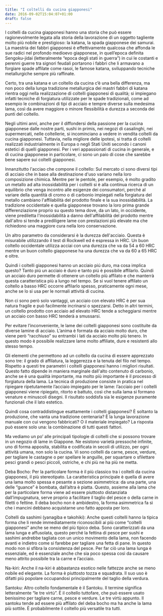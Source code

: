 ```yaml
---
title: "I coltelli da cucina giapponesi"
date: 2016-09-02T15:04:07+01:00
draft: false
---
```

I coltelli da cucina giapponesi hanno una storia che può essere ragionevolmente legata alla storia della lavorazione di un oggetto tagliente molto più nobile e prestigioso: la katana, la spada giapponese dei samurai. La maestria dei fabbri giapponesi è effettivamente qualcosa che affonda le sue radici nel profondo medioevo giapponese, in quell’epoca definita Sengoku-jidai (letteralmente “epoca degli stati in guerra”) in cui le costanti e perenni guerre tra signori feudali portarono i fabbri che li armavano a forgiare spade affilate come rasoi, le famose katana, sviluppando tecniche metallurgiche sempre più raffinate.

Certo, tra una katana e un coltello da cucina c’è una bella differenza, ma non poco della lunga tradizione metallurgica dei mastri fabbri di katana rientra oggi nella realizzazione di coltelli giapponesi di qualità; si impiegano infatti  tecniche di forgiatura utilizzate per le spade tradizionali, come ad esempio le combinazioni di tipi di acciaio e tempre diverse sulla medesima lama, così da avere maggiore o minore flessibilità e durezza a seconda dei punti del coltello.

Negli ultimi anni, anche per il diffondersi della passione per la cucina giapponese dalle nostre parti, sushi in primis, nei negozi di casalinghi, nei supermercati, nelle coltellerie, si incominciano a vedere in vendita coltelli da cucina giapponesi. Tuttavia, nella migliore delle ipotesi, si tratta di coltelli realizzati industrialmente in Europa o negli Stati Uniti secondo i canoni estetici di quelli giapponesi. Per i veri appassionati di cucina in generale, e di cucina giapponese in particolare, ci sono un paio di cose che sarebbe bene sapere sui coltelli giapponesi.

Innanzitutto l'acciao che compone il coltello: Sul mercato ci sono diversi tipi di acciaio che in base alla destinazione d'uso variano nella loro composizione chimica. Mentre per le pentole, per esempio, è molto gradito un metallo ad alta inossidabilità per i coltelli si è alla continua ricerca di un equilibrio che venga incontro alle esigenze dei consumatori, perché al variare della quantità di cromo o di carbonio impiegati nella forgiatura del metallo cambiano l'affilabilità del prodotto finale e la sua inossidabilità. La tradizione occidentale e quella giapponese trovano la loro prima grande differenziazione proprio su questo tema dove, da un lato, in occidente, viene prediletta l'inossidabilità a danno dell'affilabilità del prodotto mentre dall'altro si tende a prediligere lame con prestazioni più elevate ma che richiedono una maggiore cura nella loro conservazione.

Un altro parametro da considerarsi è la durezza dell'acciaio. Questa è misurabile utilizzando il test di Rockwell ed è espressa in HRC. Un buon coltello occidentale utilizza acciai con una durezza che va da 54 a 60 HRC mentre un buon coltello giapponese ha una durezza che va da 60 a 65 HRC e oltre.

Quindi i coltelli giapponesi hanno un acciaio piú duro, ma cosa implica questo?
Tanto piú un acciaio è duro e tanto piú è possibile affilarlo. Quindi un acciaio duro permette di ottenere un coltello più affilato e che manterrà questa caratteristica più a lungo nel tempo.  Se si vuol tenere affilato un coltello a basso HRC occorre affilarlo spesso, praticamente ogni mese, anche se lo si usa per le normali attività di cucina.

Non ci sono però solo vantaggi, un acciaio con elevato HRC è per sua natura fragile e può facilmente incrinarsi o spezzarsi. Detto in altri termini, un coltello prodotto con acciaio ad elevato HRC tende a scheggiarsi mentre un acciaio con basso HRC tenderà a smussarsi.

Per evitare l’inconveniente, le lame dei coltelli giapponesi sono costituite da diverse lamine di acciaio. L’anima è formata da acciaio molto duro, che viene però “racchiuso” su entrambi i lati da acciaio molto più tenero. In questo modo è possibile realizzare lame molto affiliate, dure e resistenti allo stesso tempo.

Gli elementi che permettono ad un coltello da cucina di essere apprezzato sono tre: il grado di affilatura, la leggerezza e la tenuta del filo nel tempo. Rispetto a questi tre parametri i coltelli giapponesi hanno i migliori risultati. Questo fatto dipende in maniera marginale dall'alto contenuto di carbonio, anche se è una qualità importante, ma molto più importante è il processo di forgiatura della lama. La tecnica di produzione consiste in pratica nel ripiegare ripetutamente l’acciaio impiegato per le lame: l’acciaio per i coltelli giapponesi viene ripiegato, ritorto e battuto, così che sulla lama si formano venature e minuscoli disegni. Il risultato soddisfa sia le esigenze puramente funzionali che il lato estetico.

Quindi cosa contraddistingue esattamente i coltelli giapponesi? È soltanto la produzione, che vanta una tradizione centenaria? È la lunga lavorazione manuale con cui vengono fabbricati? O il materiale impiegato? La risposta può essere solo una: la combinazione di tutti questi fattori.

Ma vediamo un po’ alle principali tipologie di coltelli che si possono trovare in un negozio di lame in Giappone. Ne esistono varietà pressoché infinite, uno di forma apposita, stabilita e codificata in secoli di utilizzo, per ogni attività umana, non solo la cucina. Vi sono coltelli da carne, pesce, verdure, per tagliare le castagne o per spellare le anguille, per squartare o sfilettare pesci grandi o pesci piccoli, ostriche, e chi più ne ha più ne metta.

Deba Bocho: Per la particolare forma è il più classico tra i coltelli da cucina giapponesi, il più stereotipato. La caratteristica principale è quella di avere una lama molto spessa e pesante a sezione asimmetrica: da una parte, una delle “guance” è bombata, dall’altra è piatta. Questo, assieme alla lama che per la particolare forma viene ad essere piuttosto distanziata dall’impugnatura, serve proprio a facilitare il taglio del pesce o della carne in filetti o fettine. Il deba bocho non è ambidestro, la forma asimmetrica fa sì che i mancini debbano acquistarne uno fatto apposta per loro.

Coltelli da sashimi (yanagiba e takohiki): Anche questi coltelli hanno la tipica forma che li rende immediatamente riconoscibili ai più come “coltelli giapponesi” anche se meno del più tipico deba. Sono caratterizzati da una lama lunga e affusolata, questo perché la fettina di pesce per sushi e sashimi andrebbe tagliata con un unico movimento della lama, non facendo avanti e indietro come si farebbe per tagliare una fetta di pane. In questo modo non si sfibra la consistenza del pesce. Per far ciò una lama lunga è essenziale, ed è essenziale anche che sia poco spessa così da causare meno attrito possibile tra la carne e l’acciaio.

Na-kiri: Anche il na-kiri è abbastanza esotico nelle fattezze anche se meno nobile ed elegante. La forma è piuttosto tozza e squadrata. Il suo uso è difatti più popolare occupandosi principalmente del taglio della verdura.

Santoku: Altro coltello fondamentale è il Santoku. Il termine significa letteralmente “le tre virtù”. È il coltello tuttofare, che può essere usato benissimo per tagliare carne, pesce e verdure. Le tre virtù appunto. Il santoku tende ad essere più affilato del deba bocho ma ha anche la lama più sottile. È probabilmente il coltello più versatile tra tutti.

